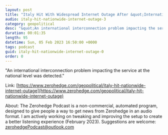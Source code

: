 ```yaml
---
layout: post
title: "Italy Hit With Widespread Internet Outage After &quot;International Interconnection Problem&quot; "
audio: italy-hit-nationwide-internet-outage-3
category: geopolitical
desc: "&quot;An international interconnection problem impacting the service at the national level was detected.&quot;"
duration: 00:01:35
length: 95
datetime: Sun, 05 Feb 2023 16:50:00 +0000
tags: podcast
guid: italy-hit-nationwide-internet-outage-0
order: 0
---
```

&quot;An international interconnection problem impacting the service at the national level was detected.&quot;

Link: [https://www.zerohedge.com/geopolitical/italy-hit-nationwide-internet-outage](https://www.zerohedge.com/geopolitical/italy-hit-nationwide-internet-outage)

About: The Zerohedge Podcast is a non-commercial, automated program, designed to give people a way to get news from Zerohedge in an audio format.  I am actively working on tweaking and improving the setup to create a better listening experience (February 2023).  Suggestions are welcome: [zerohedgePodcast@outlook.com](mailto:zerohedgePodcast@outlook.com)